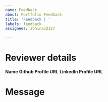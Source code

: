 ```yaml
---
name: Feedback
about: Portfolio Feedback
title: 'Feedback | '
labels: feedback
assignees: abhinav2127

---
```


# Reviewer details
<!-- Please provide these information will add these information in my connection cloud. -->
**Name**
**Github Profile URL**
**LinkedIn Profile URL**
# Message
<!-- Positive or Negative feel free to express your thoughts. -->
